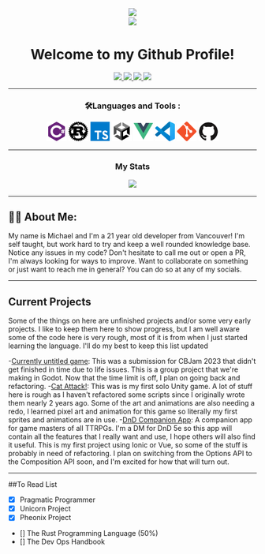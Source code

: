 <div id="header" align="center">
	<img src="https://media.giphy.com/media/du3J3cXyzhj75IOgvA/giphy.gif" width="100"/>
	<div>
	  <img src="https://komarev.com/ghpvc/?username=SatelliteDish&style=flat-square&color=blue">
	</div>
	<h1>
		Welcome to my Github Profile!
	</h1>
</div>

<div align="center">
  <a href="https://instagram.com/sort_of_rad">
    <img src="https://img.shields.io/badge/Instagram-E4405F?style=for-the-badge&logo=instagram&logoColor=white" />
  </a>
  <a href="https://sortofrad.itch.io/">
    <img src="https://img.shields.io/badge/Itch.io-FA5C5C?style=for-the-badge&logo=itchdotio&logoColor=white" />
  </a>
  <a href="https://www.linkedin.com/in/michael-a-j-vitale/">
    <img src="https://img.shields.io/badge/LinkedIn-0077B5?style=for-the-badge&logo=linkedin&logoColor=white" />
  </a>
  <a href="https://leetcode.com/Rad_ish/">
    <img src="https://img.shields.io/badge/-LeetCode-FFA116?style=for-the-badge&logo=LeetCode&logoColor=black" />
  </a>
</div>
	
---
<div align="center">
  <h3>🛠️Languages and Tools :</h3>
  <img src="https://github.com/devicons/devicon/blob/master/icons/csharp/csharp-plain.svg" title="C#" alt="CSharp" width="40" height="40">
  <img src="https://github.com/devicons/devicon/blob/master/icons/rust/rust-plain.svg" title="Rust" alt="RustLang" width="40" height="40">
  <img src="https://github.com/devicons/devicon/blob/master/icons/typescript/typescript-plain.svg" title="JavaScript" alt="JS" width="40" height="40">
  <img src="https://github.com/devicons/devicon/blob/master/icons/unity/unity-original.svg" title="Unity" width="40" height="40">
  <img src="https://github.com/devicons/devicon/blob/master/icons/vuejs/vuejs-original.svg" title="Vue" width="40" height="40">
  <img src="https://github.com/devicons/devicon/blob/master/icons/vscode/vscode-original.svg" title="Visual Studio Code" alt="VSCode" width="40" height="40">
  <img src="https://github.com/devicons/devicon/blob/master/icons/git/git-original.svg" title="Git" width="40" height="40">
  <img src="https://github.com/devicons/devicon/blob/master/icons/github/github-original.svg" title="Github" width="40" height="40">
</div>

---

<div align="center" markdown="1">
  <h3>My Stats</h3>
  <img src="https://github-readme-stats.vercel.app/api?username=SatelliteDish&show_icons=true&theme=tokyonight">
</div>

---
## 👨‍💻 About Me:
My name is Michael and I'm a 21 year old developer from Vancouver! I'm self taught, but work hard to try and keep a well rounded knowledge base. Notice any issues in my code? Don't hesitate to call me out or open a PR, I'm always looking for ways to improve. Want to collaborate on something or just want to reach me in general? You can do so at any of my socials.

---

## Current Projects
Some of the things on here are unfinished projects and/or some very early projects. I like to keep them here to show progress, but I am well aware some of the code here is very rough, most of it is from when I just started learning the language. I'll do my best to keep this list updated

-[Currently untitled game](https://github.com/SatelliteDish/JamGame): This was a submission for CBJam 2023 that didn't get finished in time due to life issues. This is a group project that we're making in Godot. Now that the time limit is off, I plan on going back and refactoring.
-[Cat Attack!](https://github.com/SatelliteDish/CatAttack-): This was is my first solo Unity game. A lot of stuff here is rough as I haven't refactored some scripts since I originally wrote them nearly 2 years ago. Some of the art and animations are also needing a redo, I learned pixel art and animation for this game so literally my first sprites and animations are in use.
-[DnD Companion App](https://github.com/SatelliteDish/DnD-Companion-App): A companion app for game masters of all TTRPGs. I'm a DM for DnD 5e so this app will contain all the features that I really want and use, I hope others will also find it useful. This is my first project using Ionic or Vue, so some of the stuff is probably in need of refactoring. I plan on switching from the Options API to the Composition API soon, and I'm excited for how that will turn out. 

---

##To Read List

- [X] Pragmatic Programmer
- [X] Unicorn Project
- [X] Pheonix Project
- [] The Rust Programming Language (50%)
- [] The Dev Ops Handbook
